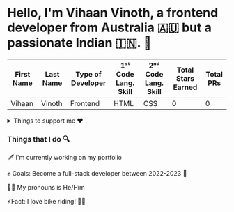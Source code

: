 # Hello, I'm Vihaan Vinoth, a frontend developer from Australia 🇦🇺 but a passionate Indian 🇮🇳.  👋

| First Name | Last Name | Type of Developer | 1ˢᵗ Code Lang. Skill | 2ⁿᵈ Code Lang. Skill | Total Stars Earned | Total PRs | 
| ----------- | ----------- | ----------- | ----------- | ----------- | ----------- | ----------- |
| Vihaan | Vinoth | Frontend | HTML | CSS | 0 | 0 |

<details>
<summary>Things to support me ❤️</summary>

- [Buy me a coffee ☕️](https://www.buymeacoffee.com/vihaanvinoth)
</details>

### Things that I do  🔍

🖋 I'm currently working on my portfolio

✊ Goals: Become a full-stack developer between 2022-2023 🤝

👨‍🦰 My pronouns is He/Him

⚡️Fact: I love bike riding! 🚴‍♂️
